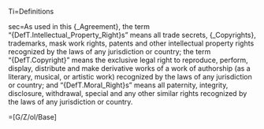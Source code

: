Ti=Definitions

sec=As used in this {_Agreement}, the term “{DefT.Intellectual_Property_Right}s” means all trade secrets, {_Copyrights}, trademarks, mask work rights, patents and other intellectual property rights recognized by the laws of any jurisdiction or country; the term “{DefT.Copyright}” means the exclusive legal right to reproduce, perform, display, distribute and make derivative works of a work of authorship (as a literary, musical, or artistic work) recognized by the laws of any jurisdiction or country; and “{DefT.Moral_Right}s” means all paternity, integrity, disclosure, withdrawal, special and any other similar rights recognized by the laws of any jurisdiction or country.

=[G/Z/ol/Base]
